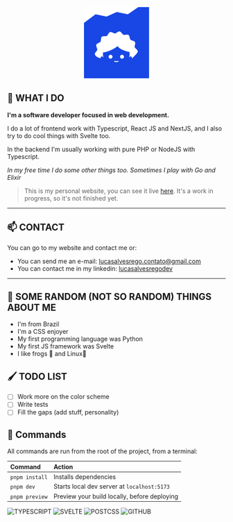 <div align="center">
  <img src="https://raw.githubusercontent.com/devlulcas/devlulcas.github.io/main/.github/images/logo.png" alt="logo"/>
</div>

## 👋 WHAT I DO

**I'm a software developer focused in web development.**

I do a lot of frontend work with Typescript, React JS and NextJS, and I also try to do cool things with Svelte too.

In the backend I'm usually working with pure PHP or NodeJS with Typescript.

_In my free time I do some other things too. Sometimes I play with Go and Elixir_

> This is my personal website, you can see it live [here](https://lucasrego.tech). It's a work in progress, so it's not finished yet.

---

## 📫 CONTACT

You can go to my website and contact me or:

- You can send me an e-mail: <a href="mailto:lucasalvesrego.contato@gmail.com" title="e-mail">lucasalvesrego.contato@gmail.com</a>
- You can contact me in my linkedin: [lucasalvesregodev](https://www.linkedin.com/in/lucasalvesregodev/)

---

## 👾 SOME RANDOM (NOT SO RANDOM) THINGS ABOUT ME

- I'm from Brazil
- I'm a CSS enjoyer
- My first programming language was Python
- My first JS framework was Svelte
- I like frogs 🐸 and Linux🐧

## 🖌️ TODO LIST

- [ ] Work more on the color scheme
- [ ] Write tests
- [ ] Fill the gaps (add stuff, personality)

## 🧞 Commands

All commands are run from the root of the project, from a terminal:

| Command        | Action                                       |
| :------------- | :------------------------------------------- |
| `pnpm install` | Installs dependencies                        |
| `pnpm dev`     | Starts local dev server at `localhost:5173`  |
| `pnpm preview` | Preview your build locally, before deploying |

![TYPESCRIPT](https://img.shields.io/static/v1?label=TYPESCRIPT&labelColor=18191F&message=TS&color=18191F&logo=TYPESCRIPT&logoColor=FFBD12&style=flat-square)
![SVELTE](https://img.shields.io/static/v1?label=SVELTE&labelColor=18191F&message=KIT&color=18191F&logo=SVELTE&logoColor=FFBD12&style=flat-square)
![POSTCSS](https://img.shields.io/static/v1?label=POST&labelColor=18191F&message=CSS&color=18191F&logo=POSTCSS&logoColor=FFBD12&style=flat-square)
![GITHUB](https://img.shields.io/static/v1?label=GIT&labelColor=18191F&message=HUB&color=18191F&logo=GITHUB&logoColor=FFBD12&style=flat-square)
